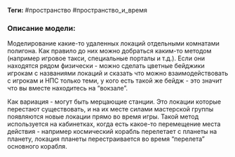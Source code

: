 **Теги:** #пространство #пространство_и_время
### Описание модели:
Моделирование какие-то удаленных локаций отдельными комнатами полигона. Как правило до них можно добраться каким-то методом (например игровое такси, специальные порталы и т.д.). Если они находятся рядом физически - можно сделать цветные бейджики игрокам с названиями локаций и сказать что можно взаимодействовать с игрокам и НПС только теми, у кого есть такой же бейдж - это значит что вы вместе находитесь на “вокзале”.

Как вариация - могут быть мерцающие станции. Это локации которые перестают существовать, и на их месте силами мастерской группы появляются новые локации прямо во время игры. Такой метод используется на кабинетках, когда есть какое-то перемещение места действия - например космический корабль перелетает с планеты на планету, локация планеты перестраивается во время “перелета” основного корабля.